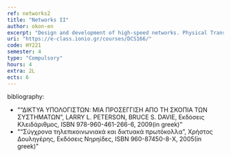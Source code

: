 ```yaml
---
ref: networks2
title: "Networks II"
author: okon-en
excerpt: "Design and development of high-speed networks. Physical Transmission Media in high speed networks. Frame Relay Networks. ATM networks. Virtual circuit switching networks. High-speed wireless networks. Technology and Network Convergence. TCP/IP Network management. SNMP protocol. Management Information Base. OSI network Management. CMIP protocol. Management Information Tree. Bridged network management. Modern management techniques/methodologies WBM, CORBA, Java-based."
uri: "https://e-class.ionio.gr/courses/DCS166/"
code: ΗΥ221
semester: 4
type: "Compulsory"
hours: 4
extra: 2L
ects: 6
---
```



bibliography: 
  - "“ΔΙΚΤΥΑ ΥΠΟΛΟΓΙΣΤΩΝ: ΜΙΑ ΠΡΟΣΕΓΓΙΣΗ ΑΠΟ ΤΗ ΣΚΟΠΙΑ ΤΩΝ ΣΥΣΤΗΜΑΤΩΝ”, LARRY L. PETERSON, BRUCE S. DAVIE, Εκδόσεις Κλειδάριθμος, ISBN 978-960-461-266-6, 2009(in greek)"
  - "“Σύγχρονα τηλεπικοινωνιακά και δικτυακά πρωτόκολλα”, Χρήστος Δουληγέρης, Εκδόσεις Νηρηίδες, ISBN 960-87450-8-Χ, 2005(in greek)"
  

